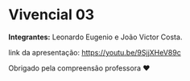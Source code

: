 # Vivencial 03 

**Integrantes:** Leonardo Eugenio e João Victor Costa.

link da apresentação: https://youtu.be/9SjjXHeV89c

Obrigado pela compreensão professora ❤️
